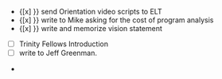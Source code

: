 - {[x] }} send Orientation video scripts to ELT
- {[x] }} write to Mike asking for the cost of program analysis
- {[x] }} write and memorize vision statement
- [ ] Trinity Fellows Introduction
- [ ] write to Jeff Greenman.
- 
